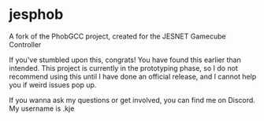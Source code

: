 # jesphob
A fork of the PhobGCC project, created for the JESNET Gamecube Controller

If you've stumbled upon this, congrats! You have found this earlier than intended. This project is currently in the prototyping phase, so I do not recommend using this until I have done an official release, and I cannot help you if weird issues pop up.

If you wanna ask my questions or get involved, you can find me on Discord. My username is .kje
